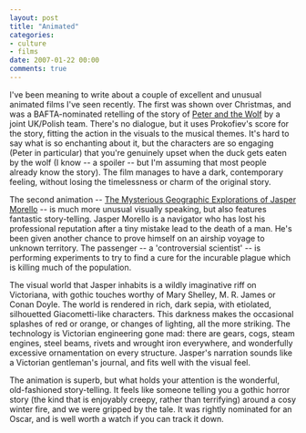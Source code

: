 ```yaml
---
layout: post
title: "Animated"
categories:
- culture
- films
date: 2007-01-22 00:00
comments: true
---
```


<p>I've been meaning to write about a couple of excellent and unusual animated films I've seen recently. The first was shown over Christmas, and was a BAFTA-nominated retelling of the story of <a href="http://www.imdb.com/title/tt0863136/">Peter and the Wolf</a> by a joint UK/Polish team. There's no dialogue, but it uses Prokofiev's score for the story, fitting the action in the visuals to the musical themes. It's hard to say what is so enchanting about it, but the characters are so engaging (Peter in particular) that you're genuinely upset when the duck gets eaten by the wolf (I know -- a spoiler -- but I'm assuming that most people already know the story). The film manages to have a dark, contemporary feeling, without losing the timelessness or charm of the original story.</p>

<p>The second animation -- <a href="http://www.imdb.com/title/tt0469146/">The Mysterious Geographic Explorations of Jasper Morello</a> -- is much more unusual visually speaking, but also features fantastic story-telling. Jasper Morello is a navigator who has lost his professional reputation after a tiny mistake lead to the death of a man. He's been given another chance to prove himself on an airship voyage to unknown territory. The passenger -- a 'controversial scientist' -- is performing experiments to try to find a cure for the incurable plague which is killing much of the population.</p>

<p>The visual world that Jasper inhabits is a wildly imaginative riff on Victoriana, with gothic touches worthy of Mary Shelley, M. R. James or Conan Doyle. The world is rendered in rich, dark sepia, with etiolated, silhouetted Giacometti-like characters. This darkness makes the occasional splashes of red or orange, or changes of lighting, all the more striking. The technology is Victorian engineering gone mad: there are gears, cogs, steam engines, steel beams, rivets and wrought iron everywhere, and wonderfully excessive ornamentation on every structure. Jasper's narration sounds like a Victorian gentleman's journal, and fits well with the visual feel.</p>

<p>The animation is superb, but what holds your attention is the wonderful, old-fashioned story-telling. It feels like someone telling you a gothic horror story (the kind that is enjoyably creepy, rather than terrifying) around a cosy winter fire, and we were gripped by the tale. It was rightly nominated for an Oscar, and is well worth a watch if you can track it down.</p>



